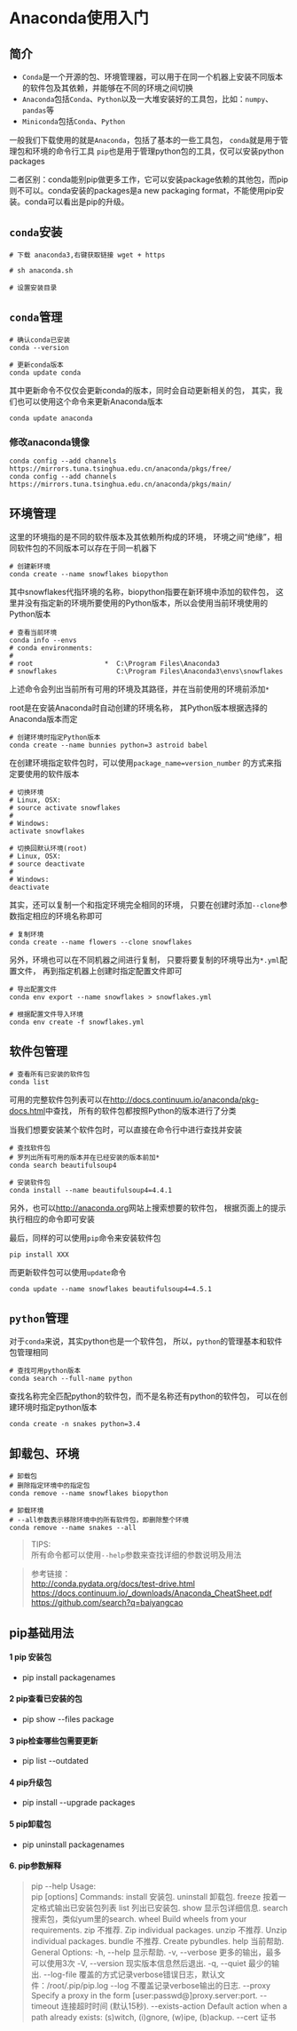 # Anaconda使用入门

## 简介

 - `Conda`是一个开源的包、环境管理器，可以用于在同一个机器上安装不同版本的软件包及其依赖，并能够在不同的环境之间切换
 - `Anaconda`包括`Conda`、`Python`以及一大堆安装好的工具包，比如：`numpy`、`pandas`等
 - `Miniconda`包括`Conda`、`Python`  

一般我们下载使用的就是`Anaconda`，包括了基本的一些工具包，
`conda`就是用于管理包和环境的命令行工具
`pip`也是用于管理python包的工具，仅可以安装python packages

二者区别：conda能别pip做更多工作，它可以安装package依赖的其他包，而pip则不可以。conda安装的packages是a new packaging format，不能使用pip安装。conda可以看出是pip的升级。

## `conda`安装

```
# 下载 anaconda3,右键获取链接 wget + https

# sh anaconda.sh 

# 设置安装目录
```

## `conda`管理

```
# 确认conda已安装
conda --version

# 更新conda版本
conda update conda
```
其中更新命令不仅仅会更新conda的版本，同时会自动更新相关的包，
其实，我们也可以使用这个命令来更新Anaconda版本
```
conda update anaconda
```



### 修改anaconda镜像

```
conda config --add channels https://mirrors.tuna.tsinghua.edu.cn/anaconda/pkgs/free/
conda config --add channels https://mirrors.tuna.tsinghua.edu.cn/anaconda/pkgs/main/
```



## 环境管理

这里的环境指的是不同的软件版本及其依赖所构成的环境，
环境之间“绝缘”，相同软件包的不同版本可以存在于同一机器下  

```
# 创建新环境
conda create --name snowflakes biopython
```
其中snowflakes代指环境的名称，biopython指要在新环境中添加的软件包，
这里并没有指定新的环境所要使用的Python版本，所以会使用当前环境使用的Python版本

```
# 查看当前环境
conda info --envs
# conda environments:
#
# root                  *  C:\Program Files\Anaconda3
# snowflakes               C:\Program Files\Anaconda3\envs\snowflakes
```
上述命令会列出当前所有可用的环境及其路径，并在当前使用的环境前添加`*`  

root是在安装Anaconda时自动创建的环境名称，
其Python版本根据选择的Anaconda版本而定

```
# 创建环境时指定Python版本
conda create --name bunnies python=3 astroid babel
```
在创建环境指定软件包时，可以使用`package_name=version_number`
的方式来指定要使用的软件版本

```
# 切换环境
# Linux, OSX: 
# source activate snowflakes
#
# Windows:
activate snowflakes

# 切换回默认环境(root)
# Linux, OSX: 
# source deactivate
#
# Windows:
deactivate
```

其实，还可以复制一个和指定环境完全相同的环境，
只要在创建时添加`--clone`参数指定相应的环境名称即可
```
# 复制环境
conda create --name flowers --clone snowflakes
```
另外，环境也可以在不同机器之间进行复制，
只要将要复制的环境导出为`*.yml`配置文件，
再到指定机器上创建时指定配置文件即可
```
# 导出配置文件
conda env export --name snowflakes > snowflakes.yml

# 根据配置文件导入环境
conda env create -f snowflakes.yml
```

## 软件包管理

```
# 查看所有已安装的软件包
conda list
```
可用的完整软件包列表可以在<http://docs.continuum.io/anaconda/pkg-docs.html>中查找，
所有的软件包都按照Python的版本进行了分类  

当我们想要安装某个软件包时，可以直接在命令行中进行查找并安装

```
# 查找软件包
# 罗列出所有可用的版本并在已经安装的版本前加*
conda search beautifulsoup4

# 安装软件包
conda install --name beautifulsoup4=4.4.1
```

另外，也可以<http://anaconda.org>网站上搜索想要的软件包，
根据页面上的提示执行相应的命令即可安装  

最后，同样的可以使用`pip`命令来安装软件包

```
pip install XXX
```

而更新软件包可以使用`update`命令
```
conda update --name snowflakes beautifulsoup4=4.5.1
```

## `python`管理

对于`conda`来说，其实python也是一个软件包，
所以，`python`的管理基本和软件包管理相同

```
# 查找可用python版本
conda search --full-name python
```
查找名称完全匹配python的软件包，而不是名称还有python的软件包，
可以在创建环境时指定python版本
```
conda create -n snakes python=3.4
```

## 卸载包、环境

```
# 卸载包
# 删除指定环境中的指定包
conda remove --name snowflakes biopython

# 卸载环境
# --all参数表示移除环境中的所有软件包，即删除整个环境
conda remove --name snakes --all
```

> TIPS:  
> 所有命令都可以使用`--help`参数来查找详细的参数说明及用法

> 参考链接：  
> <http://conda.pydata.org/docs/test-drive.html>  
> <https://docs.continuum.io/_downloads/Anaconda_CheatSheet.pdf>
> https://github.com/search?q=baiyangcao



## pip基础用法

#### 1 pip 安装包

* pip install packagenames

#### 2 pip查看已安装的包

* pip show --files package

#### 3 pip检查哪些包需要更新

* pip list --outdated 

#### 4 pip升级包

* pip install --upgrade packages

#### 5 pip卸载包

* pip uninstall packagenames

#### 6. pip参数解释

> pip --help
> Usage:   
>   pip <command> [options]
> Commands:
>   install                     安装包.
>   uninstall                   卸载包.
>   freeze                      按着一定格式输出已安装包列表
>   list                        列出已安装包.
>   show                        显示包详细信息.
>   search                      搜索包，类似yum里的search.
>   wheel                       Build wheels from your requirements.
>   zip                         不推荐. Zip individual packages.
>   unzip                       不推荐. Unzip individual packages.
>   bundle                      不推荐. Create pybundles.
>   help                        当前帮助.
> General Options:
>   -h, --help                  显示帮助.
>   -v, --verbose               更多的输出，最多可以使用3次
>   -V, --version               现实版本信息然后退出.
>   -q, --quiet                 最少的输出.
>   --log-file <path>           覆盖的方式记录verbose错误日志，默认文件：/root/.pip/pip.log
>   --log <path>                不覆盖记录verbose输出的日志.
>   --proxy <proxy>             Specify a proxy in the form [user:passwd@]proxy.server:port.
>   --timeout <sec>             连接超时时间 (默认15秒).
>   --exists-action <action>    Default action when a path already exists: (s)witch, (i)gnore, (w)ipe, (b)ackup.
>   --cert <path>               证书